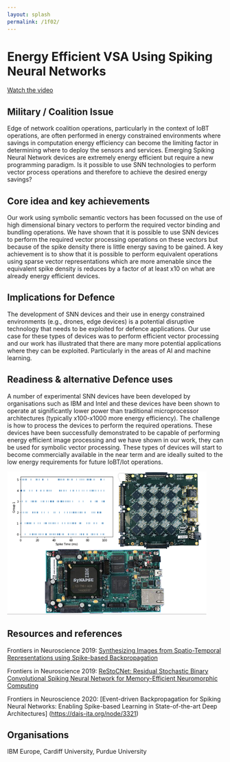```yaml
---
layout: splash
permalink: /1f02/
---
```


# Energy Efficient VSA Using Spiking Neural Networks

[Watch the video](https://ibm.box.com/s/w0gu9pypjdgrv6orydz98w1ehus87yh8)

## Military / Coalition Issue
Edge of network coalition operations, particularly in the context of IoBT operations, are often performed in energy constrained environments where savings in computation energy efficiency can become the limiting factor in determining where to deploy the sensors and services. Emerging Spiking Neural Network devices are extremely energy efficient but require a new programming paradigm.
Is it possible to use SNN technologies to perform vector process operations and therefore to achieve the desired energy savings?


## Core idea and key achievements
Our work using symbolic semantic vectors has been focussed on the use of high dimensional binary vectors to perform the required vector binding and bundling operations. We have shown that it is possible to use SNN devices to perform the required vector processing operations on these vectors but because of the spike density there is little energy saving to be gained.  A key achievement is to show that it is possible to perform equivalent operations using sparse vector representations which are more amenable since the equivalent spike density is reduces by a factor of at least x10 on what are already energy efficient devices.

## Implications for Defence
The development of SNN devices and their use in energy constrained environments (e.g., drones, edge devices) is a potential disruptive technology that needs to be exploited for defence applications.  Our use case for these types of devices was to perform efficient vector processing and our work has illustrated that there are many more potential applications where they can be exploited.  Particularly in the areas of AI and machine learning.

## Readiness & alternative Defence uses
A number of experimental SNN devices have been developed by organisations such as IBM and Intel and these devices have been shown to operate at significantly lower power than traditional microprocessor architectures (typically x100-x1000 more energy efficiency).  The challenge is how to process the devices to perform the required operations.  These devices have been successfully demonstrated to be capable of performing energy efficient image processing and we have shown in our work, they can be used for symbolic vector processing. These types of devices will start to become commercially available in the near term and are ideally suited to the low energy requirements for future IoBT/Iot operations. 

![image info](/dais/achievements/images/1f02-fig1.png)

## Resources and references
Frontiers in Neuroscience 2019: [Synthesizing Images from Spatio-Temporal Representations using Spike-based Backpropagation](https://dais-ita.org/node/3322)

Frontiers in Neuroscience 2019: [ReStoCNet: Residual Stochastic Binary Convolutional Spiking Neural Network for Memory-Efficient Neuromorphic Computing](https://dais-ita.org/node/3320)

Frontiers in Neuroscience 2020: [Event-driven Backpropagation for Spiking Neural Networks: Enabling Spike-based Learning in State-of-the-art Deep Architectures] (https://dais-ita.org/node/3321)


## Organisations
IBM Europe, Cardiff University, Purdue University
